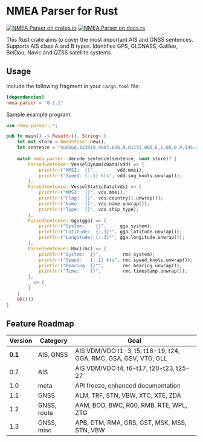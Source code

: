 # NMEA Parser for Rust

[![NMEA Parser on crates.io][cratesio-image]][cratesio]
[![NMEA Parser on docs.rs][docsrs-image]][docsrs]

[cratesio-image]: https://img.shields.io/crates/v/nmea-parser.svg
[cratesio]: https://crates.io/crates/nmea-parser
[docsrs-image]: https://docs.rs/nmea-parser/badge.svg
[docsrs]: https://docs.rs/nmea-parser

This Rust crate aims to cover the most important AIS and GNSS sentences. Supports AIS class A and B types. Identifies GPS, GLONASS, Galileo, BeiDou, Navic and QZSS satellite systems. 

## Usage

Include the following fragment in your `Cargo.toml` file:

```toml
[dependencies]
nmea-parser = "0.1.1"
```

Sample example program:

```rust
use nmea_parser::*;

pub fn main() -> Result<(), String> {
    let mut store = NmeaStore::new();
    let sentence = "$GAGGA,123519,4807.038,N,01131.000,E,1,08,0.9,545.4,M,46.9,M,,*56";
    
    match nmea_parser::decode_sentence(sentence, &mut store)? {
        ParsedSentence::VesselDynamicData(vdd) => {
            println!("MMSI:  {}",        vdd.mmsi);
            println!("Speed: {:.1} kts", vdd.sog_knots.unwrap());
        },
        ParsedSentence::VesselStaticData(vds) => {
            println!("MMSI:  {}", vds.mmsi);
            println!("Flag:  {}", vds.country().unwrap());
            println!("Name:  {}", vds.name.unwrap());
            println!("Type:  {}", vds.ship_type);
        },
        ParsedSentence::Gga(gga) => {
            println!("System:    {}",     gga.system);
            println!("Latitude:  {:.3}°", gga.latitude.unwrap());
            println!("Longitude: {:.3}°", gga.longitude.unwrap());
        },
        ParsedSentence::Rmc(rmc) => {
            println!("System:  {}",        rmc.system);
            println!("Speed:   {:.1} kts", rmc.speed_knots.unwrap());
            println!("Bearing: {}°",       rmc.bearing.unwrap());
            println!("Time:    {}",        rmc.timestamp.unwrap());
        },
        _ => {
        }
    }
    Ok(())
}
```

## Feature Roadmap

|Version |Category    |Goal                                                                 |
|--------|------------|---------------------------------------------------------------------|
|**0.1** |AIS, GNSS   |AIS VDM/VDO t1-3, t5, t18-19, t24, GGA, RMC, GSA, GSV, VTG, GLL      |
|0.2     |AIS         |AIS VDM/VDO t4, t6-t17, t20-t23, t25-27                              |
|1.0     |meta        |API freeze, enhanced documentation                                   |
|1.1     |GNSS        |ALM, TRF, STN, VBW, XTC, XTE, ZDA                                    |
|1.2     |GNSS, route |AAM, BOD, BWC, R00, RMB, RTE, WPL, ZTG                               |
|1.3     |GNSS, misc  |APB, DTM, RMA, GRS, GST, MSK, MSS, STN, VBW                          |

